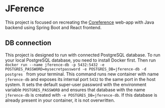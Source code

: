 # JFerence
This project is focused on recreating the [Coreference](https://github.com/markovd18/Coreference) web-app with Java backend using Spring Boot and React frontend.

## DB connection
This project is designed to run with connected PostgreSQL database. To run your local PostgreSQL database, 
you need to install Docker first. Then run 
`docker run --name jference-db -p 5432:5432 -e POSTGRES_PASSWORD=mysecretpassword -e POSTGRES_DB=jference-db -d postgres
` from your terminal. This command runs new container with name `jference-db` and exposes 
its internal port `5432` to the same port in the host system. It sets the default super-user 
password with the environment variable `POSTGRES_PASSWORD` and ensures that database with the name `jference-db` is created 
with `-e POSTGRES_DB=jference-db`. If this database is already present in your container, it is not overwritten.


